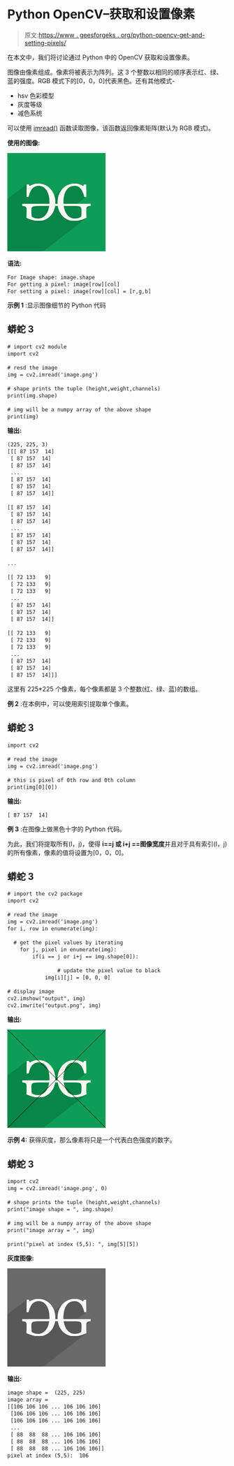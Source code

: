 # Python OpenCV–获取和设置像素

> 原文:[https://www . geesforgeks . org/python-opencv-get-and-setting-pixels/](https://www.geeksforgeeks.org/python-opencv-getting-and-setting-pixels/)

在本文中，我们将讨论通过 Python 中的 OpenCV 获取和设置像素。

图像由像素组成。像素将被表示为阵列。这 3 个整数以相同的顺序表示红、绿、蓝的强度。RGB 模式下的[0，0，0]代表黑色。还有其他模式-

*   hsv 色彩模型
*   灰度等级
*   减色系统

可以使用 [imread()](https://www.geeksforgeeks.org/python-opencv-cv2-imread-method/) 函数读取图像，该函数返回像素矩阵(默认为 RGB 模式)。

**使用的图像:**

![](img/20648dd36df67499fbbaf373412b93d0.png)

**语法:**

```
For Image shape: image.shape
For getting a pixel: image[row][col]
For setting a pixel: image[row][col] = [r,g,b]
```

**示例 1** :显示图像细节的 Python 代码

## 蟒蛇 3

```
# import cv2 module
import cv2

# resd the image
img = cv2.imread('image.png')

# shape prints the tuple (height,weight,channels)
print(img.shape)

# img will be a numpy array of the above shape
print(img)
```

**输出:**

```
(225, 225, 3)
[[[ 87 157  14]
 [ 87 157  14]
 [ 87 157  14]
 ...
 [ 87 157  14]
 [ 87 157  14]
 [ 87 157  14]]

[[ 87 157  14]
 [ 87 157  14]
 [ 87 157  14]
 ...
 [ 87 157  14]
 [ 87 157  14]
 [ 87 157  14]]

...

[[ 72 133   9]
 [ 72 133   9]
 [ 72 133   9]
 ...
 [ 87 157  14]
 [ 87 157  14]
 [ 87 157  14]]

[[ 72 133   9]
 [ 72 133   9]
 [ 72 133   9]
 ...
 [ 87 157  14]
 [ 87 157  14]
 [ 87 157  14]]]
```

这里有 225*225 个像素，每个像素都是 3 个整数(红、绿、蓝)的数组。

**例 2** :在本例中，可以使用索引提取单个像素。

## 蟒蛇 3

```
import cv2

# read the image
img = cv2.imread('image.png')

# this is pixel of 0th row and 0th column
print(img[0][0])
```

**输出:**

```
[ 87 157  14]
```

**例 3** :在图像上做黑色十字的 Python 代码。

为此，我们将提取所有(I，j)，使得 **i==j 或 i+j ==图像宽度**并且对于具有索引(I，j)的所有像素，像素的值将设置为[0，0，0]。

## 蟒蛇 3

```
# import the cv2 package
import cv2

# read the image
img = cv2.imread('image.png')
for i, row in enumerate(img):

  # get the pixel values by iterating
    for j, pixel in enumerate(img):
        if(i == j or i+j == img.shape[0]):

                # update the pixel value to black
            img[i][j] = [0, 0, 0]

# display image
cv2.imshow("output", img)
cv2.imwrite("output.png", img)
```

**输出:**

![](img/60b34bea89b22d2af2c2c0def8df0df1.png)

**示例 4:** 获得灰度，那么像素将只是一个代表白色强度的数字。

## 蟒蛇 3

```
import cv2
img = cv2.imread('image.png', 0)

# shape prints the tuple (height,weight,channels)
print("image shape = ", img.shape)

# img will be a numpy array of the above shape
print("image array = ", img)

print("pixel at index (5,5): ", img[5][5])
```

**灰度图像:**

![](img/d7a36005adc8758a112f2f41d9f164f0.png)

**输出:**

```
image shape =  (225, 225)
image array =  
[[106 106 106 ... 106 106 106]
 [106 106 106 ... 106 106 106]
 [106 106 106 ... 106 106 106]
 ...
 [ 88  88  88 ... 106 106 106]
 [ 88  88  88 ... 106 106 106]
 [ 88  88  88 ... 106 106 106]]
pixel at index (5,5):  106
```